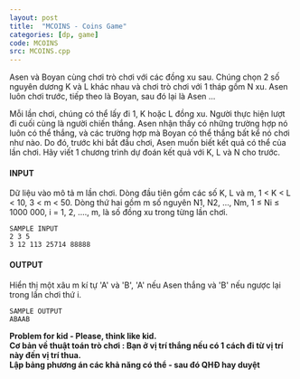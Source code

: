 ```yaml
---
layout: post
title:  "MCOINS - Coins Game"
categories: [dp, game]
code: MCOINS
src: MCOINS.cpp
---
```




  






Asen và Boyan cùng chơi trò chơi với các đồng xu sau. Chúng chọn 2 số nguyên dương K và L khác nhau và chơi trò chơi với 1 tháp gồm N xu. Asen luôn chơi trước, tiếp theo là Boyan, sau đó lại là Asen ...

Mỗi lần chơi, chúng có thể lấy đi 1, K hoặc L đồng xu. Người thực hiện lượt đi cuối cùng là người chiến thắng. Asen nhận thấy có những trường hợp nó luôn có thể thắng, và các trường hợp mà Boyan có thể thắng bất kể nó chơi  
như nào. Do đó, trước khi bắt đầu chơi, Asen muốn biết kết quả có thể của lần chơi. Hãy viết 1 chương trình dự đoán kết quả với K, L và N cho trước.

#### INPUT

Dữ liệu vào mô tả m lần chơi. Dòng đầu tiên gồm các số K, L và m, 1 < K < L < 10, 3 < m < 50. Dòng thứ hai gồm m số nguyên N1, N2, …, Nm, 1 ≤ Ni ≤ 1000 000, i = 1, 2, …., m, là số đồng xu trong từng lần chơi.

```
SAMPLE INPUT  
2 3 5   
3 12 113 25714 88888
```

#### OUTPUT

Hiển thị một xâu m kí tự 'A' và 'B', 'A' nếu Asen thắng và 'B' nếu ngược lại trong lần chơi thứ i.

```
SAMPLE OUTPUT  
ABAAB  

```

**Problem for kid - Please, think like kid.**  
**Cơ bản về thuật toán trò chơi : Bạn ở vị trí thắng nếu có 1 cách đi từ vị trí này đến vị trí thua.**  
**Lập bảng phương án các khả năng có thể - sau đó QHĐ hay duyệt**

<!--more-->

